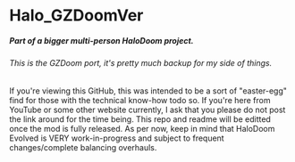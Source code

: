 # Halo_GZDoomVer
 ##### Part of a bigger multi-person HaloDoom project.
 ###### This is the GZDoom port, it's pretty much backup for my side of things.
 
 
 If you're viewing this GitHub, this was intended to be a sort of "easter-egg" find for those with the technical know-how todo so.
 If you're here from YouTube or some other website currently, I ask that you please do not post the link around for the time being.
 This repo and readme will be editted once the mod is fully released. As per now, keep in mind that HaloDoom Evolved is VERY work-in-progress 
 and subject to frequent changes/complete balancing overhauls. 
